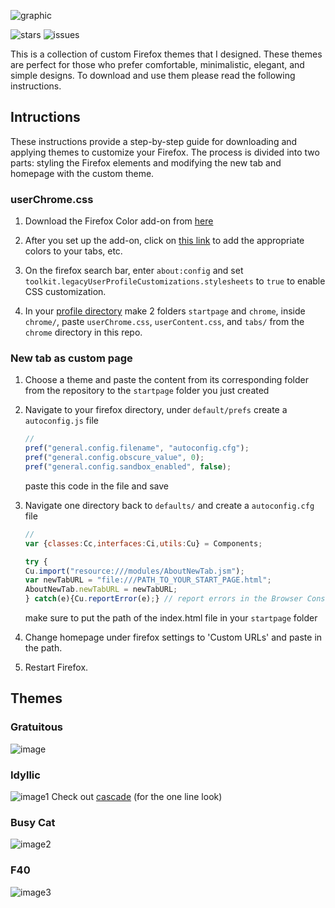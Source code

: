 ![graphic](https://github.com/ycatsh/firefox-themes/assets/91330011/86523a74-7788-4164-8439-0fe0a207d526)
<br>

![stars](https://img.shields.io/github/stars/ycatsh/firefox-themes?logo=github)
![issues](https://img.shields.io/github/issues-closed/ycatsh/firefox-themes?logo=github)

This is a collection of custom Firefox themes that I designed. These themes are perfect for those who prefer comfortable, minimalistic, elegant, and simple designs. To download and use them please read the following instructions.

## Intructions 
These instructions provide a step-by-step guide for downloading and applying themes to customize your Firefox. The process is divided into two parts: styling the Firefox elements and modifying the new tab and homepage with the custom theme.

### userChrome.css

1. Download the Firefox Color add-on from [here](https://addons.mozilla.org/en-US/firefox/addon/firefox-color/)  

2. After you set up the add-on, click on [this link](https://color.firefox.com/?theme=XQAAAAKEAwAAAAAAAABBKYhm849SCicxcUUSqiuG_ebZUZXOFqqYn_O4akhBDGiaWd0FjBOq31N1Flo2QaWxtQ6soXvQmPL_Upd3YVaTP-QTAEKfKo8_hUfLueZP0k-rmfVo_jfFNFb9HyVOXU-NXjQTv-zSu7Kg9-Tq4byjMV_kXKgDR38tZi2Sj_zhU8Yx8VVEDTHPt_Hrq_c76cKBmBJ7cdswAG8dWDtuxHy-h8_3x4rFOA9xicLWh1BQYBcy6btytJVQesYC7-wijAstUFJCME_7oZf8zWtJwxFNeZWnIlN0udLKf9nEhZ8dGv2LxOyfB9o6IxUESTxlqTIxJd6KXPKluMOGt7dQEEFyS5cdLcpkX0tJ0783fdze03GDAFjNR4SgEdnTOyL2G7UFsfP7SQmn35SPgaMXALaNe85AqRcMUx1yZ2OW8sLmiCDaoXA9kWgKSBae2ugq6SbaAT2Zft0--OQgTJtn8Y9Vonp3a7JRa-8kQBDrF880_ff6Cg) to add the appropriate colors to your tabs, etc.  

3. On the firefox search bar, enter `about:config` and set `toolkit.legacyUserProfileCustomizations.stylesheets` to `true` to enable CSS customization. 

4. In your [profile directory](about:profiles) make 2 folders `startpage` and `chrome`, inside `chrome/`, paste `userChrome.css`, `userContent.css`, and `tabs/` from the `chrome` directory in this repo.

### New tab as custom page

1. Choose a theme and paste the content from its corresponding folder from the repository to the `startpage` folder you just created 

2. Navigate to your firefox directory, under `default/prefs` create a `autoconfig.js` file
    ```javascript
    //
    pref("general.config.filename", "autoconfig.cfg");
    pref("general.config.obscure_value", 0);
    pref("general.config.sandbox_enabled", false); 
    ```
    paste this code in the file and save

3. Navigate one directory back to `defaults/` and create a `autoconfig.cfg` file
    ```javascript
    //  
    var {classes:Cc,interfaces:Ci,utils:Cu} = Components;  
    
    try {  
    Cu.import("resource:///modules/AboutNewTab.jsm");  
    var newTabURL = "file:///PATH_TO_YOUR_START_PAGE.html";  
    AboutNewTab.newTabURL = newTabURL;  
    } catch(e){Cu.reportError(e);} // report errors in the Browser Console  
    ```
    make sure to put the path of the index.html file in your `startpage` folder

4. Change homepage under firefox settings to 'Custom URLs' and paste in the path. 

5. Restart Firefox. 


## Themes 

### Gratuitous
![image](https://user-images.githubusercontent.com/91330011/210130702-6fb82055-fb88-4268-b335-0d04f3fe6817.png)

### Idyllic
![image1](https://user-images.githubusercontent.com/91330011/162780403-f4b27beb-ea1c-4709-a179-bc70b1588140.png)
Check out [cascade](https://github.com/andreasgrafen/cascade) (for the one line look)

### Busy Cat
![image2](https://user-images.githubusercontent.com/91330011/203773014-c2db8c2d-7010-419a-8dae-46dcd79bc996.png)

### F40
![image3](https://user-images.githubusercontent.com/91330011/204031110-fb0b9c54-cded-44b9-a545-66fb73c9c431.png)
